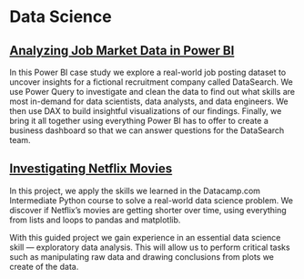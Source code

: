 # Data Science

## [Analyzing Job Market Data in Power BI](https://github.com/MarcoStallmann/Data-Science/tree/main/Analyzing%20Job%20Market%20Data%20in%20Power%20BI)
In this Power BI case study we explore a real-world job posting dataset to uncover insights for a fictional recruitment company called DataSearch. We use Power Query to investigate and clean the data to find out what skills are most in-demand for data scientists, data analysts, and data engineers. We then use DAX to build insightful visualizations of our findings. Finally, we bring it all together using everything Power BI has to offer to create a business dashboard so that we can answer questions for the DataSearch team.

## [Investigating Netflix Movies](https://github.com/MarcoStallmann/Data-Science/tree/main/Investigating%20Netflix%20Movies%20and%20Guest%20Stars%20in%20The%20Office)
In this project, we apply the skills we learned in the Datacamp.com Intermediate Python course to solve a real-world data science problem. We discover if Netflix’s movies are getting shorter over time, using everything from lists and loops to pandas and matplotlib.

With this guided project we gain experience in an essential data science skill — exploratory data analysis. This will allow us to perform critical tasks such as manipulating raw data and drawing conclusions from plots we create of the data.
